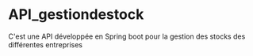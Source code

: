 # API_gestiondestock
C'est une API développée en Spring boot pour la gestion des stocks des différentes entreprises
